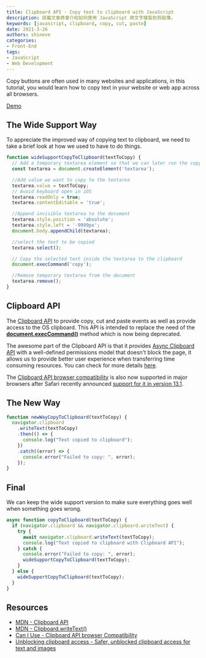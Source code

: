 ```yaml
---
title: Clipboard API - Copy text to clipboard with JavaScript
description: 該篇文章將會介紹如何使用 JavaScript 將文字複製到剪貼簿。
keywords: [javascript, clipboard, copy, cut, paste]
date: 2021-3-26
authors: shineve
categories:
- Front-End
tags:
- JavaScript
- Web Development
---
```

Copy buttons are often used in many websites and applications, in this tutorial, you would learn how to copy text in your website or web app across all browsers.

[Demo](https://codepen.io/shineve/pen/VwPaPda)

## The Wide Support Way

To appreciate the improved way of copying text to clipboard, we need to take a brief look at how we used to have to do things.

```jsx
function wideSupportCopyToClipboard(textToCopy) {
  // Add a temporary textarea element so that we can later run the copy command
  const textarea = document.createElement('textarea');

  //Add value we want to copy to the textarea
  textarea.value = textToCopy;
  // Avoid keyboard open in iOS
  textarea.readOnly = true;
  textarea.contentEditable = 'true';

  //Append invisible textarea to the document
  textarea.style.position = 'absolute';
  textarea.style.left = '-9999px';
  document.body.appendChild(textarea);

  //select the text to be copied
  textarea.select();

  // Copy the selected text inside the textarea to the clipboard
  document.execCommand('copy');

  //Remove temporary textarea from the document
  textarea.remove();
}
```

<!--truncate-->

## Clipboard API

The [Clipboard API](https://developer.mozilla.org/en-US/docs/Web/API/Clipboard_API) to provide copy, cut and paste events as well as provide access to the OS clipboard. This API is intended to replace the need of the **[document.execCommand()](https://developer.mozilla.org/en-US/docs/Web/API/Document/execCommand)** method which is now being deprecated.

The awesome part of the Clipboard API is that it provides [Async Clipboard API](https://www.w3.org/TR/clipboard-apis/#async-clipboard-api) with a well-defined permissions model that doesn't block the page, it allows us to provide better user experience when transferring time consuming resources. You can check for more details [here](https://blog.alyssaholland.me/how-to-copy-text-to-the-clipboard-using-jsx).

The [Clipboard API browser compatibility](https://caniuse.com/?search=clipboard) is also now supported in major browsers after Safari recently announced [support for it in version 13.1](https://webkit.org/blog/10855/).

## The New Way

```jsx
function newWayCopyToClipboard(textToCopy) {
  navigator.clipboard
    .writeText(textToCopy)
    .then(() => {
      console.log("Text copied to clipboard");
    })
    .catch((error) => {
      console.error("Failed to copy: ", error);
    });
}
```

## Final

We can keep the wide support version to make sure everything goes well when something goes wrong.

```jsx
async function copyToClipboard(textToCopy) {
  if (navigator.clipboard && navigator.clipboard.writeText) {
    try {
      await navigator.clipboard.writeText(textToCopy);
      console.log("Text copied to clipboard with Clipboard API");
    } catch {
      console.error("Failed to copy: ", error);
      wideSupportCopyToClipboard(textToCopy);
    }
  } else {
    wideSupportCopyToClipboard(textToCopy);
  }
}
```

## Resources

- [MDN - Clipboard API](https://developer.mozilla.org/en-US/docs/Web/API/Clipboard_API)
- [MDN - Clipboard.writeText()](https://developer.mozilla.org/en-US/docs/Web/API/Clipboard/writeText)
- [Can I Use - Clipboard API browser Compatibility](https://caniuse.com/?search=clipboard)
- [Unblocking clipboard access - Safer, unblocked clipboard access for text and images](https://web.dev/async-clipboard/)
  